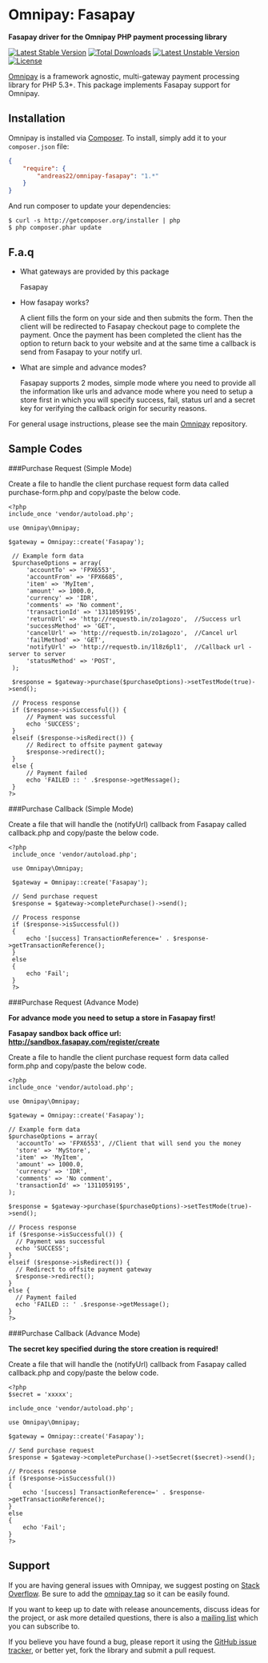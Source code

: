 # Omnipay: Fasapay

**Fasapay driver for the Omnipay PHP payment processing library**

[![Latest Stable Version](https://poser.pugx.org/andreas22/omnipay-fasapay/v/stable.svg)](https://packagist.org/packages/andreas22/omnipay-fasapay) 
[![Total Downloads](https://poser.pugx.org/andreas22/omnipay-fasapay/downloads.svg)](https://packagist.org/packages/andreas22/omnipay-fasapay) 
[![Latest Unstable Version](https://poser.pugx.org/andreas22/omnipay-fasapay/v/unstable.svg)](https://packagist.org/packages/andreas22/omnipay-fasapay) 
[![License](https://poser.pugx.org/andreas22/omnipay-fasapay/license.svg)](https://packagist.org/packages/andreas22/omnipay-fasapay)

[Omnipay](https://github.com/thephpleague/omnipay) is a framework agnostic, multi-gateway payment
processing library for PHP 5.3+. This package implements Fasapay support for Omnipay.

## Installation

Omnipay is installed via [Composer](http://getcomposer.org/). To install, simply add it
to your `composer.json` file:

```json
{
    "require": {
        "andreas22/omnipay-fasapay": "1.*"
    }
}
```

And run composer to update your dependencies:

    $ curl -s http://getcomposer.org/installer | php
    $ php composer.phar update

## F.a.q

* What gateways are provided by this package

    Fasapay

* How fasapay works?

    A client fills the form on your side and then submits the form. Then the client will be redirected to Fasapay
    checkout page to complete the payment. Once the payment has been completed the client has the option to return 
    back to your website and at the same time a callback is send from Fasapay to your notify url.

* What are simple and advance modes?

    Fasapay supports 2 modes, simple mode where you need to provide all the information like urls and advance mode
    where you need to setup a store first in which you will specify success, fail, status url and a secret key
    for verifying the callback origin for security reasons.

For general usage instructions, please see the main [Omnipay](https://github.com/thephpleague/omnipay)
repository.

## Sample Codes

###Purchase Request (Simple Mode)

Create a file to handle the client purchase request form data called purchase-form.php and copy/paste the below code.

    <?php
    include_once 'vendor/autoload.php';

    use Omnipay\Omnipay;

    $gateway = Omnipay::create('Fasapay');

     // Example form data
     $purchaseOptions = array(
         'accountTo' => 'FPX6553',
         'accountFrom' => 'FPX6685',
         'item' => 'MyItem',
         'amount' => 1000.0,
         'currency' => 'IDR',
         'comments' => 'No comment',
         'transactionId' => '1311059195',
         'returnUrl' => 'http://requestb.in/zo1agozo',  //Success url
         'successMethod' => 'GET',
         'cancelUrl' => 'http://requestb.in/zo1agozo',  //Cancel url
         'failMethod' => 'GET',
         'notifyUrl' => 'http://requestb.in/1l8z6pl1',  //Callback url - server to server
         'statusMethod' => 'POST',
     );
    
     $response = $gateway->purchase($purchaseOptions)->setTestMode(true)->send();
    
     // Process response
     if ($response->isSuccessful()) {
         // Payment was successful
         echo 'SUCCESS';
     }
     elseif ($response->isRedirect()) {
         // Redirect to offsite payment gateway
         $response->redirect();
     }
     else {
         // Payment failed
         echo 'FAILED :: ' .$response->getMessage();
     }
    ?>

###Purchase Callback (Simple Mode)

Create a file that will handle the (notifyUrl) callback from Fasapay called callback.php and copy/paste the below code.
 
    <?php
     include_once 'vendor/autoload.php';
    
     use Omnipay\Omnipay;
    
     $gateway = Omnipay::create('Fasapay');
    
     // Send purchase request
     $response = $gateway->completePurchase()->send();
    
     // Process response
     if ($response->isSuccessful())
     {
         echo '[success] TransactionReference=' . $response->getTransactionReference();
     }
     else
     {
         echo 'Fail';
     }
     ?>

###Purchase Request (Advance Mode)

 **For advance mode you need to setup a store in Fasapay first!**

 **Fasapay sandbox back office url: http://sandbox.fasapay.com/register/create**

 Create a file to handle the client purchase request form data called form.php and copy/paste the below code.
    
    <?php
    include_once 'vendor/autoload.php';
    
    use Omnipay\Omnipay;
    
    $gateway = Omnipay::create('Fasapay');
    
    // Example form data
    $purchaseOptions = array(
      'accountTo' => 'FPX6553', //Client that will send you the money
      'store' => 'MyStore',
      'item' => 'MyItem',
      'amount' => 1000.0,
      'currency' => 'IDR',
      'comments' => 'No comment',
      'transactionId' => '1311059195',
    );
    
    $response = $gateway->purchase($purchaseOptions)->setTestMode(true)->send();
    
    // Process response
    if ($response->isSuccessful()) {
      // Payment was successful
      echo 'SUCCESS';
    }
    elseif ($response->isRedirect()) {
      // Redirect to offsite payment gateway
      $response->redirect();
    }
    else {
      // Payment failed
      echo 'FAILED :: ' .$response->getMessage();
    }
    ?>

###Purchase Callback (Advance Mode)

**The secret key specified during the store creation is required!**

Create a file that will handle the (notifyUrl) callback from Fasapay called callback.php and copy/paste the below code.
  
    <?php
    $secret = 'xxxxx';
    
    include_once 'vendor/autoload.php';
    
    use Omnipay\Omnipay;
    
    $gateway = Omnipay::create('Fasapay');
    
    // Send purchase request
    $response = $gateway->completePurchase()->setSecret($secret)->send();
    
    // Process response
    if ($response->isSuccessful())
    {
        echo '[success] TransactionReference=' . $response->getTransactionReference();
    }
    else
    {
        echo 'Fail';
    }
    ?>


## Support

If you are having general issues with Omnipay, we suggest posting on
[Stack Overflow](http://stackoverflow.com/). Be sure to add the
[omnipay tag](http://stackoverflow.com/questions/tagged/omnipay) so it can be easily found.

If you want to keep up to date with release anouncements, discuss ideas for the project,
or ask more detailed questions, there is also a [mailing list](https://groups.google.com/forum/#!forum/omnipay) which
you can subscribe to.

If you believe you have found a bug, please report it using the [GitHub issue tracker](https://github.com/thephpleague/omnipay-dummy/issues),
or better yet, fork the library and submit a pull request.
